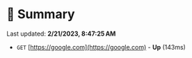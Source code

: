# 📖 Summary
Last updated: **2/21/2023, 8:47:25 AM**

- `GET` [https://google.com](https://google.com) - **Up** (143ms)
